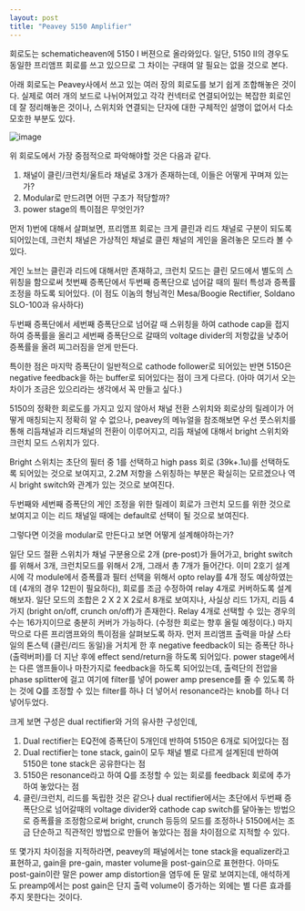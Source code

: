 ```yaml
---
layout: post
title: "Peavey 5150 Amplifier"
---
```


회로도는 schematicheaven에 5150 I 버젼으로 올라와있다. 일단, 5150 II의 경우도 동일한 프리앰프 회로를 쓰고 있으므로 그 차이는 구태여 알 필요는 없을 것으로 본다.

아래 회로도는 Peavey사에서 쓰고 있는 여러 장의 회로도를 보기 쉽게 조합해놓은 것이다. 실제로 여러 개의 보드로 나뉘어져있고 각각 컨넥터로 연결되어있는 복잡한 회로인데 잘 정리해놓은 것이나, 스위치와 연결되는 단자에 대한 구체적인 설명이 없어서 다소 모호한 부분도 있다.

![image](/assets/images/3bc4f0029ef09681090dc4725c138554.jpg)

위 회로도에서 가장 중점적으로 파악해야할 것은 다음과 같다.
1) 채널이 클린/크런치/울트라 채널로 3개가 존재하는데, 이들은 어떻게 꾸며져 있는가?
2) Modular로 만드려면 어떤 구조가 적당할까?
3) power stage의 특이점은 무엇인가?

먼저 1)번에 대해서 살펴보면, 프리앰프 회로는 크게 클린과 리드 채널로 구분이 되도록 되어있는데, 크런치 채널은 가상적인 채널로 클린 채널의 게인을 올려놓은 모드라 볼 수 있다.

게인 노브는 클린과 리드에 대해서만 존재하고, 크런치 모드는 클린 모드에서 별도의 스위칭을 함으로써 첫번째 증폭단에서 두번째 증폭단으로 넘어갈 때의 필터 특성과 증폭률 조정을 하도록 되어있다.
(이 점도 이놈의 형님격인 Mesa/Boogie Rectifier, Soldano SLO-100과 유사하다)

두번째 증폭단에서 세번째 증폭단으로 넘어갈 때 스위칭을 하여 cathode cap을 접지하여 증폭률을 올리고 세번째 증폭단으로 갈때의 voltage divider의 저항값을 낮추어 증폭률을 올려 찌그러짐을 얻게 만든다.

특이한 점은 마지막 증폭단이 일반적으로 cathode follower로 되어있는 반면 5150은 negative feedback을 하는 buffer로 되어있다는 점이 크게 다르다. (아마 여기서 오는 차이가 조금은 있으리라는 생각에서 꼭 만들고 싶다.)

5150의 정확한 회로도를 가지고 있지 않아서 채널 전환 스위치와 회로상의 릴레이가 어떻게 매칭되는지 정확히 알 수 없으나, peavey의 메뉴얼을 참조해보면 우선 풋스위치를 통해 리듬채널과 리드채널의 전환이 이루어지고, 리듬 채널에 대해서 bright 스위치와 크런치 모드 스위치가 있다.

Bright 스위치는 초단의 필터 중 1를 선택하고 high pass 회로 (39k+.1u)를 선택하도록 되어있는 것으로 보여지고, 2.2M 저항을 스위칭하는 부분은 확실히는 모르겠으나 역시 bright switch와 관계가 있는 것으로 보여진다.

두번째와 세번째 증폭단의 게인 조정을 위한 릴레이 회로가 크런치 모드를 위한 것으로 보여지고 이는 리드 채널일 때에는 default로 선택이 될 것으로 보여진다.

그렇다면 이것을 modular로 만든다고 보면 어떻게 설계해야하는가?

일단 모드 절환 스위치가 채널 구분용으로 2개 (pre-post)가 들어가고, bright switch를 위해서 3개, 크런치모드를 위해서 2개, 그래서 총 7개가 들어간다. 이미 2호기 설계시에 각 module에서 증폭률과 필터 선택을 위해서 opto relay를 4개 정도 예상하였는데 (4개의 경우 12핀이 필요하다), 회로를 조금 수정하여 relay 4개로 커버하도록 설계해보자.
일단 모드의 조합은 2 X 2 X 2로서 8개로 보여지나, 사실상 리드 1가지, 리듬 4가지 (bright on/off, crunch on/off)가 존재한다. Relay 4개로 선택할 수 있는 경우의 수는 16가지이므로 충분히 커버가 가능하다.
(수정한 회로는 향후 올릴 예정이다.)
마지막으로 다른 프리앰프와의 특이점을 살펴보도록 하자.
먼저 프리앰프 출력을 마샬 스타일의 톤스텍 (클린/리드 동일)을
거치게 한 후 negative feedback이 되는 증폭단 하나 (출력버퍼)를
더 지난 후에 effect send/return을 하도록 되어있다.
power stage에서는 다른 앰프들이나 마찬가지로 feedback을 하도록 되어있는데, 출력단의 전압을 phase splitter에 걸고 여기에 filter를 넣어 power amp presence를 줄 수 있도록 하는 것에 Q를 조정할 수 있는 filter를 하나 더 넣어서 resonance라는 knob를 하나 더 넣어두었다.

크게 보면 구성은 dual rectifier와 거의 유사한 구성인데,
1) Dual rectifier는 EQ전에 증폭단이 5개인데 반하여 5150은 6개로 되어있다는 점
2) Dual rectifier는 tone stack, gain이 모두 채널 별로 다르게 설계된데 반하여 5150은 tone stack은 공유한다는 점
3) 5150은 resonance라고 하여 Q를 조정할 수 있는 회로를 feedback 회로에 추가하여 놓았다는 점
4) 클린/크런치, 리드를 독립한 것은 같으나 dual rectifier에서는 초단에서 두번째 증폭단으로 넘어갈때의 voltage divider와 cathode cap switch를 달아놓는 방법으로 증폭률을 조정함으로써 bright, crunch 등등의 모드를 조정하나 5150에서는 조금 단순하고 직관적인 방법으로 만들어 놓았다는 점을 차이점으로 지적할 수 있다.

또 몇가지 차이점을 지적하라면, peavey의 패널에서는 tone stack을 equalizer라고 표현하고, gain을 pre-gain, master volume을 post-gain으로 표현한다.
아마도 post-gain이란 말은 power amp distortion을 염두에 둔 말로 보여지는데, 애석하게도 preamp에서는 post gain은 단지 출력 volume이 증가하는 외에는 별 다른 효과를 주지 못한다는 것이다.

